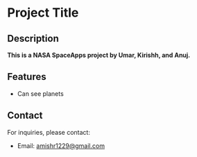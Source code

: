 # Project Title

## Description

**This is a NASA SpaceApps project by Umar, Kirishh, and Anuj.**

## Features

- Can see planets

## Contact

For inquiries, please contact:

- Email: amishr1229@gmail.com
